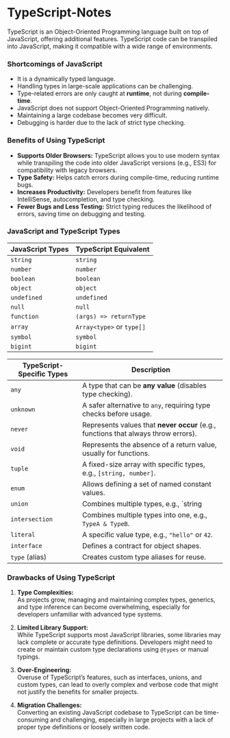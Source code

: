 # TypeScript-Notes

TypeScript is an Object-Oriented Programming language built on top of JavaScript, offering additional features. TypeScript code can be transpiled into JavaScript, making it compatible with a wide range of environments.

### Shortcomings of JavaScript

- It is a dynamically typed language.
- Handling types in large-scale applications can be challenging.
- Type-related errors are only caught at **runtime**, not during **compile-time**.
- JavaScript does not support Object-Oriented Programming natively.
- Maintaining a large codebase becomes very difficult.
- Debugging is harder due to the lack of strict type checking.

### Benefits of Using TypeScript

- **Supports Older Browsers:** TypeScript allows you to use modern syntax while transpiling the code into older JavaScript versions (e.g., ES3) for compatibility with legacy browsers.
- **Type Safety:** Helps catch errors during compile-time, reducing runtime bugs.
- **Increases Productivity:** Developers benefit from features like IntelliSense, autocompletion, and type checking.
- **Fewer Bugs and Less Testing:** Strict typing reduces the likelihood of errors, saving time on debugging and testing.


### JavaScript and TypeScript Types

| **JavaScript Types**       | **TypeScript Equivalent**   |
|-----------------------------|-----------------------------|
| `string`                   | `string`                   |
| `number`                   | `number`                   |
| `boolean`                  | `boolean`                  |
| `object`                   | `object`                   |
| `undefined`                | `undefined`                |
| `null`                     | `null`                     |
| `function`                 | `(args) => returnType`      |
| `array`                    | `Array<type>` or `type[]`  |
| `symbol`                   | `symbol`                   |
| `bigint`                   | `bigint`                   |

| **TypeScript-Specific Types** | **Description**                                 |
|--------------------------------|-----------------------------------------------|
| `any`                          | A type that can be **any value** (disables type checking). |
| `unknown`                      | A safer alternative to `any`, requiring type checks before usage. |
| `never`                        | Represents values that **never occur** (e.g., functions that always throw errors). |
| `void`                         | Represents the absence of a return value, usually for functions. |
| `tuple`                        | A fixed-size array with specific types, e.g., `[string, number]`. |
| `enum`                         | Allows defining a set of named constant values. |
| `union`                        | Combines multiple types, e.g., `string | number`. |
| `intersection`                 | Combines multiple types into one, e.g., `TypeA & TypeB`. |
| `literal`                      | A specific value type, e.g., `"hello"` or `42`. |
| `interface`                    | Defines a contract for object shapes. |
| `type` (alias)                 | Creates custom type aliases for reuse. |


### Drawbacks of Using TypeScript

1. **Type Complexities:**  
   As projects grow, managing and maintaining complex types, generics, and type inference can become overwhelming, especially for developers unfamiliar with advanced type systems.

2. **Limited Library Support:**  
   While TypeScript supports most JavaScript libraries, some libraries may lack complete or accurate type definitions. Developers might need to create or maintain custom type declarations using `@types` or manual typings.

3. **Over-Engineering:**  
   Overuse of TypeScript’s features, such as interfaces, unions, and custom types, can lead to overly complex and verbose code that might not justify the benefits for smaller projects.

4. **Migration Challenges:**  
   Converting an existing JavaScript codebase to TypeScript can be time-consuming and challenging, especially in large projects with a lack of proper type definitions or loosely written code.
